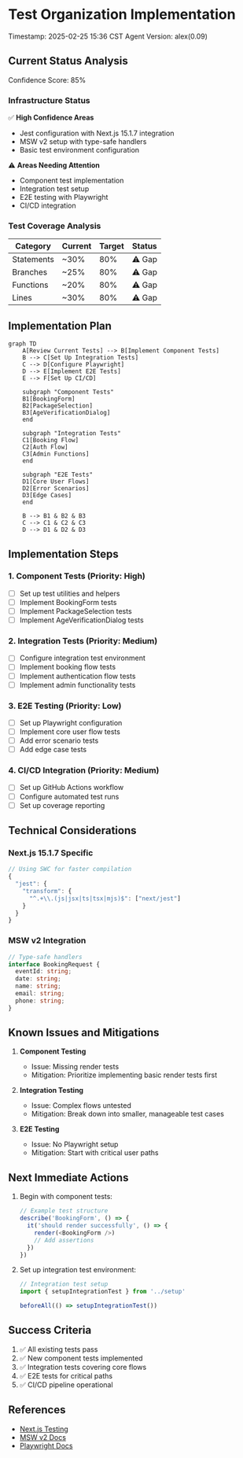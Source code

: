 # Test Organization Implementation
Timestamp: 2025-02-25 15:36 CST
Agent Version: alex(0.09)

## Current Status Analysis
Confidence Score: 85%

### Infrastructure Status
✅ **High Confidence Areas**
- Jest configuration with Next.js 15.1.7 integration
- MSW v2 setup with type-safe handlers
- Basic test environment configuration

⚠️ **Areas Needing Attention**
- Component test implementation
- Integration test setup
- E2E testing with Playwright
- CI/CD integration

### Test Coverage Analysis
| Category    | Current | Target | Status |
|------------|---------|---------|--------|
| Statements | ~30%    | 80%     | ⚠️ Gap |
| Branches   | ~25%    | 80%     | ⚠️ Gap |
| Functions  | ~20%    | 80%     | ⚠️ Gap |
| Lines      | ~30%    | 80%     | ⚠️ Gap |

## Implementation Plan

```mermaid
graph TD
    A[Review Current Tests] --> B[Implement Component Tests]
    B --> C[Set Up Integration Tests]
    C --> D[Configure Playwright]
    D --> E[Implement E2E Tests]
    E --> F[Set Up CI/CD]
    
    subgraph "Component Tests"
    B1[BookingForm]
    B2[PackageSelection]
    B3[AgeVerificationDialog]
    end
    
    subgraph "Integration Tests"
    C1[Booking Flow]
    C2[Auth Flow]
    C3[Admin Functions]
    end
    
    subgraph "E2E Tests"
    D1[Core User Flows]
    D2[Error Scenarios]
    D3[Edge Cases]
    end
    
    B --> B1 & B2 & B3
    C --> C1 & C2 & C3
    D --> D1 & D2 & D3
```

## Implementation Steps

### 1. Component Tests (Priority: High)
- [ ] Set up test utilities and helpers
- [ ] Implement BookingForm tests
- [ ] Implement PackageSelection tests
- [ ] Implement AgeVerificationDialog tests

### 2. Integration Tests (Priority: Medium)
- [ ] Configure integration test environment
- [ ] Implement booking flow tests
- [ ] Implement authentication flow tests
- [ ] Implement admin functionality tests

### 3. E2E Testing (Priority: Low)
- [ ] Set up Playwright configuration
- [ ] Implement core user flow tests
- [ ] Add error scenario tests
- [ ] Add edge case tests

### 4. CI/CD Integration (Priority: Medium)
- [ ] Set up GitHub Actions workflow
- [ ] Configure automated test runs
- [ ] Set up coverage reporting

## Technical Considerations

### Next.js 15.1.7 Specific
```typescript
// Using SWC for faster compilation
{
  "jest": {
    "transform": {
      "^.+\\.(js|jsx|ts|tsx|mjs)$": ["next/jest"]
    }
  }
}
```

### MSW v2 Integration
```typescript
// Type-safe handlers
interface BookingRequest {
  eventId: string;
  date: string;
  name: string;
  email: string;
  phone: string;
}
```

## Known Issues and Mitigations

1. **Component Testing**
   - Issue: Missing render tests
   - Mitigation: Prioritize implementing basic render tests first

2. **Integration Testing**
   - Issue: Complex flows untested
   - Mitigation: Break down into smaller, manageable test cases

3. **E2E Testing**
   - Issue: No Playwright setup
   - Mitigation: Start with critical user paths

## Next Immediate Actions

1. Begin with component tests:
   ```typescript
   // Example test structure
   describe('BookingForm', () => {
     it('should render successfully', () => {
       render(<BookingForm />)
       // Add assertions
     })
   })
   ```

2. Set up integration test environment:
   ```typescript
   // Integration test setup
   import { setupIntegrationTest } from '../setup'
   
   beforeAll(() => setupIntegrationTest())
   ```

## Success Criteria

1. ✅ All existing tests pass
2. ✅ New component tests implemented
3. ✅ Integration tests covering core flows
4. ✅ E2E tests for critical paths
5. ✅ CI/CD pipeline operational

## References
- [Next.js Testing](https://nextjs.org/docs/app/building-your-application/testing)
- [MSW v2 Docs](https://mswjs.io/docs/)
- [Playwright Docs](https://playwright.dev/docs/intro)
